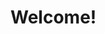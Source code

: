 # Welcome!


<!--

## Link to specific pages

{% content-ref url="Contribution-guidelines.md" %}
[Contribution-guidelines.md](Contribution-guidelines.md)
{% endcontent-ref %}


## Dos and Don'ts

{% hint style="success" %}
test de un success (do)
{% endhint %}

{% hint style="danger" %}
test de un danger (don't)
{% endhint %}

{% hint style="warning" %}
test de un warning
{% endhint %}

{% hint style="info" %}
test de un info
{% endhint %}

## Checklist test  

- [ ] Primer checkbox
- [x] Segundo checkbox

{% code title="_settings.scss" %}
```scss
// Here the code to be added
```
{% endcode %}


-->
